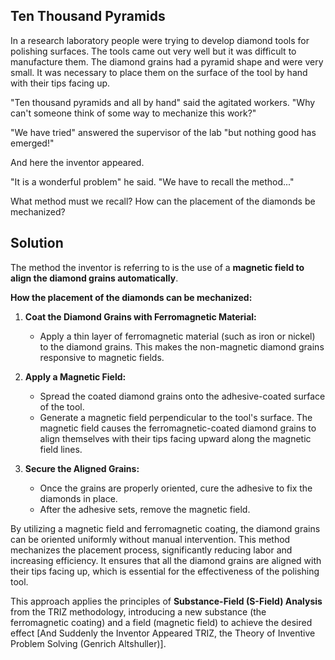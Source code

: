 ## Ten Thousand Pyramids

In a research laboratory people were trying to develop diamond tools for polishing surfaces. The tools came out very well but it was difficult to manufacture them. The diamond grains had a pyramid shape and were very small. It was necessary to place them on the surface of the tool by hand with their tips facing up.

"Ten thousand pyramids and all by hand" said the agitated workers. "Why can't someone think of some way to mechanize this work?"

"We have tried" answered the supervisor of the lab "but nothing good has emerged!"

And here the inventor appeared.

"It is a wonderful problem" he said. "We have to recall the method..."

What method must we recall? How can the placement of the diamonds be mechanized?

## Solution

The method the inventor is referring to is the use of a **magnetic field to align the diamond grains automatically**.

**How the placement of the diamonds can be mechanized:**

1. **Coat the Diamond Grains with Ferromagnetic Material:**
   - Apply a thin layer of ferromagnetic material (such as iron or nickel) to the diamond grains. This makes the non-magnetic diamond grains responsive to magnetic fields.

2. **Apply a Magnetic Field:**
   - Spread the coated diamond grains onto the adhesive-coated surface of the tool.
   - Generate a magnetic field perpendicular to the tool's surface. The magnetic field causes the ferromagnetic-coated diamond grains to align themselves with their tips facing upward along the magnetic field lines.

3. **Secure the Aligned Grains:**
   - Once the grains are properly oriented, cure the adhesive to fix the diamonds in place.
   - After the adhesive sets, remove the magnetic field.

By utilizing a magnetic field and ferromagnetic coating, the diamond grains can be oriented uniformly without manual intervention. This method mechanizes the placement process, significantly reducing labor and increasing efficiency. It ensures that all the diamond grains are aligned with their tips facing up, which is essential for the effectiveness of the polishing tool.

This approach applies the principles of **Substance-Field (S-Field) Analysis** from the TRIZ methodology, introducing a new substance (the ferromagnetic coating) and a field (magnetic field) to achieve the desired effect [And Suddenly the Inventor Appeared TRIZ, the Theory of Inventive Problem Solving (Genrich Altshuller)].
